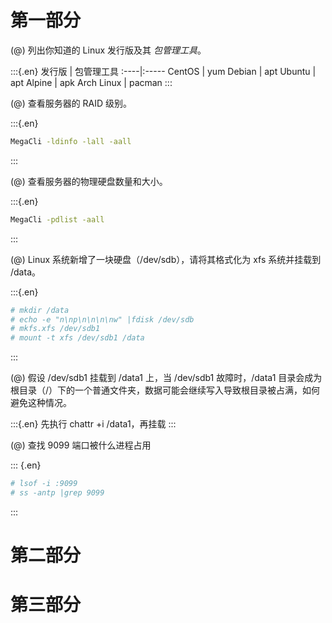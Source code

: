 
# 第一部分

(@) 列出你知道的 Linux 发行版及其 *包管理工具*。

:::{.en}
发行版 | 包管理工具
:----|:-----
CentOS | yum
Debian | apt
Ubuntu | apt
Alpine | apk
Arch Linux | pacman
:::

(@) 查看服务器的 RAID 级别。

:::{.en}
```bash
MegaCli -ldinfo -lall -aall
```
:::

(@) 查看服务器的物理硬盘数量和大小。

:::{.en}
```bash
MegaCli -pdlist -aall
```
:::

(@) Linux 系统新增了一块硬盘（/dev/sdb），请将其格式化为 xfs 系统并挂载到 /data。

:::{.en}
```bash
# mkdir /data
# echo -e "n\np\n\n\n\nw" |fdisk /dev/sdb
# mkfs.xfs /dev/sdb1
# mount -t xfs /dev/sdb1 /data
```
:::

(@) 假设 /dev/sdb1 挂载到 /data1 上，当 /dev/sdb1 故障时，/data1 目录会成为根目录（/）下的一个普通文件夹，数据可能会继续写入导致根目录被占满，如何避免这种情况。

:::{.en}
先执行 chattr +i /data1，再挂载
:::

(@) 查找 9099 端口被什么进程占用

::: {.en}
```bash
# lsof -i :9099
# ss -antp |grep 9099
```
:::

# 第二部分

# 第三部分
